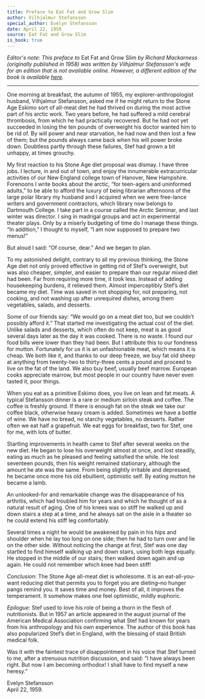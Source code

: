 ```yaml
---
title: Preface to Eat Fat and Grow Slim
author: Vilhjalmur Stefansson
special_author: Evelyn Stefansson
date: April 22, 1959
source: Eat Fat and Grow Slim
is_book: true
---
```


_Editor's note: This preface to_ Eat Fat and Grow Slim _by Richard Mackarness (originally published in 1958) was written by Vilhjalmur Stefansson's wife for an edition that is not available online. However, a different edition of the book is available [here](https://www.ourcivilisation.com/fat/)._

***

One morning at breakfast, the autumn of 1955, my explorer-anthropologist husband, Vilhjalmur Stefansson, asked me if he might return to the Stone Age Eskimo sort of all-meat diet he had thrived on during the most active part of his arctic work. Two years before, he had suffered a mild cerebral thrombosis, from which he had practically recovered. But he had not yet succeeded in losing the ten pounds of overweight his doctor wanted him to be rid of. By will power and near starvation, he had now and then lost a few of them; but the pounds always came back when his will power broke down. Doubtless partly through these failures, Stef had grown a bit unhappy, at times grouchy.

My first reaction to his Stone Age diet proposal was dismay. I have three jobs. I lecture, in and out of town, and enjoy the innumerable extracurricular activities of our New England college town of Hanover, New Hampshire. Forenoons I write books about the arctic, “for teen-agers and uninformed adults,” to be able to afford the luxury of being librarian afternoons of the large polar library my husband and I acquired when we were free-lance writers and government contractors, which library now belongs to Dartmouth College. I take part in a course called the Arctic Seminar, and last winter was director. I sing in madrigal groups and act in experimental theater plays. Only by a miserly budgeting of time do I manage these things. “In addition,” I thought to myself, “I am now supposed to prepare two menus!”

But aloud I said: “Of course, dear.” And we began to plan.

To my astonished delight, contrary to all my previous thinking, the Stone Age diet not only proved effective in getting rid of Stef’s overweight, but was also cheaper, simpler, and easier to prepare than our regular mixed diet had been. Far from requiring more time, it took less. Instead of adding housekeeping burdens, it relieved them. Almost imperceptibly Stef’s diet became my diet. Time was saved in not shopping for, not preparing, not cooking, and not washing up after unrequired dishes, among them vegetables, salads, and desserts.

Some of our friends say: “We would go on a meat diet too, but we couldn’t possibly afford it.” That started me investigating the actual cost of the diet. Unlike salads and desserts, which often do not keep, meat is as good several days later as the day it was cooked. There is no waste. I found our food bills were lower than they had been. But I attribute this to our fondness for mutton. Fortunately for us it is an unfashionable meat, which means it is cheap. We both like it, and thanks to our deep freeze, we buy fat old sheep at anything from twenty-two to thirty-three cents a pound and proceed to live on the fat of the land. We also buy beef, usually beef marrow. European cooks appreciate marrow, but most people in our country have never even tasted it, poor things.

When you eat as a primitive Eskimo does, you live on lean and fat meats. A typical Stefansson dinner is a rare or medium sirloin steak and coffee. The coffee is freshly ground. If there is enough fat on the steak we take our coffee black, otherwise heavy cream is added. Sometimes we have a bottle of wine. We have no bread, no starchy vegetables, no desserts. Rather often we eat half a grapefruit. We eat eggs for breakfast, two for Stef, one for me, with lots of butter.

Startling improvements in health came to Stef after several weeks on the new diet. He began to lose his overweight almost at once, and lost steadily, eating as much as he pleased and feeling satisfied the while. He lost seventeen pounds, then his weight remained stationary, although the amount he ate was the same. From being slightly irritable and depressed, he became once more his old ebullient, optimistic self. By eating mutton he became a lamb.

An unlooked-for and remarkable change was the disappearance of his arthritis, which had troubled him for years and which he thought of as a natural result of aging. One of his knees was so stiff he walked up and down stairs a step at a time, and he always sat on the aisle in a theater so he could extend his stiff leg comfortably.

Several times a night he would be awakened by pain in his hips and shoulder when he lay too long on one side; then he had to turn over and lie on the other side. Without noticing the change at first, Stef was one day startled to find himself walking up and down stairs, using both legs equally. He stopped in the middle of our stairs; then walked down again and up again. He could not remember which knee had been stiff!

_Conclusion:_ The Stone Age all-meat diet is wholesome. It is an eat-all-you-want reducing diet that permits you to forget you are dieting–no hunger pangs remind you. It saves time and money. Best of all, it improves the temperament. It somehow makes one feel optimistic, mildly euphoric.

_Epilogue:_ Stef used to love his role of being a thorn in the flesh of nutritionists. But in 1957 an article appeared in the august journal of the American Medical Association confirming what Stef had known for years from his anthropology and his own experience. The author of this book has also popularized Stef’s diet in England, with the blessing of staid British medical folk.

Was it with the faintest trace of disappointment in his voice that Stef turned to me, after a strenuous nutrition discussion, and said: “I have always been right. But now I am becoming orthodox! I shall have to find myself a new heresy.”

Evelyn Stefansson  
April 22, 1959.
